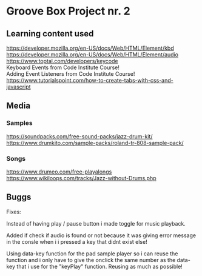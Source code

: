 # Groove Box Project nr. 2

## Learning content used

https://developer.mozilla.org/en-US/docs/Web/HTML/Element/kbd \
https://developer.mozilla.org/en-US/docs/Web/HTML/Element/audio \
https://www.toptal.com/developers/keycode \
Keyboard Events from Code Institute Course! \
Adding Event Listeners from Code Institute Course! \
https://www.tutorialspoint.com/how-to-create-tabs-with-css-and-javascript

## Media

### Samples

https://soundpacks.com/free-sound-packs/jazz-drum-kit/
https://www.drumkito.com/sample-packs/roland-tr-808-sample-pack/

### Songs

https://www.drumeo.com/free-playalongs \
https://www.wikiloops.com/tracks/Jazz-without-Drums.php

## Buggs

Fixes:

Instead of having play / pause button i made toggle for music playback.

Added if check if audio is found or not because it was giving error message in the consle when i i pressed a key that didnt exist else!

Using data-key function for the pad sample player so i can reuse the function and i only have to give the onclick the same number as the data-key that i use for the "keyPlay" function. Reusing as much as possible!
